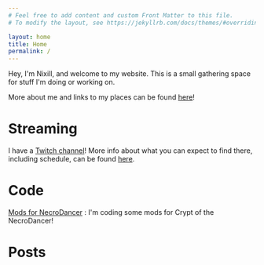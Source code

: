 ```yaml
---
# Feel free to add content and custom Front Matter to this file.
# To modify the layout, see https://jekyllrb.com/docs/themes/#overriding-theme-defaults

layout: home
title: Home
permalink: /
---
```


Hey, I'm Nixill, and welcome to my website. This is a small gathering space for stuff I'm doing or working on.

More about me and links to my places can be found [here](/about)!

# Streaming
I have a [Twitch channel](https://l.nixill.net/ttv)! More info about what you can expect to find there, including schedule, can be found [here](/live).

# Code

[Mods for NecroDancer](/mods)
: I'm coding some mods for Crypt of the NecroDancer!

# Posts